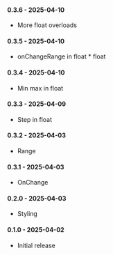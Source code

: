 #### 0.3.6 - 2025-04-10
* More float overloads
#### 0.3.5 - 2025-04-10
* onChangeRange in float * float
#### 0.3.4 - 2025-04-10
* Min max in float
#### 0.3.3 - 2025-04-09
* Step in float
#### 0.3.2 - 2025-04-03
* Range
#### 0.3.1 - 2025-04-03
* OnChange
#### 0.2.0 - 2025-04-03
* Styling
#### 0.1.0 - 2025-04-02
* Initial release
